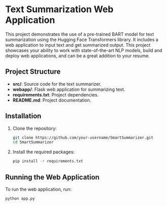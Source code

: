 # Text Summarization Web Application

This project demonstrates the use of a pre-trained BART model for text summarization using the Hugging Face Transformers library. It includes a web application to input text and get summarized output.
This project showcases your ability to work with state-of-the-art NLP models, build and deploy web applications, and can be a great addition to your resume.

## Project Structure

- **src/**: Source code for the text summarizer.
- **webapp/**: Flask web application for summarizing text.
- **requirements.txt**: Project dependencies.
- **README.md**: Project documentation.

## Installation

1. Clone the repository:

   ```bash
   git clone https://github.com/your-username/SmartSummarizer.git
   cd SmartSummarizer
   ```

2. Install the required packages:
   ```bash
   pip install -r requirements.txt
   ```

## Running the Web Application

To run the web application, run:

```bash
python app.py
```

